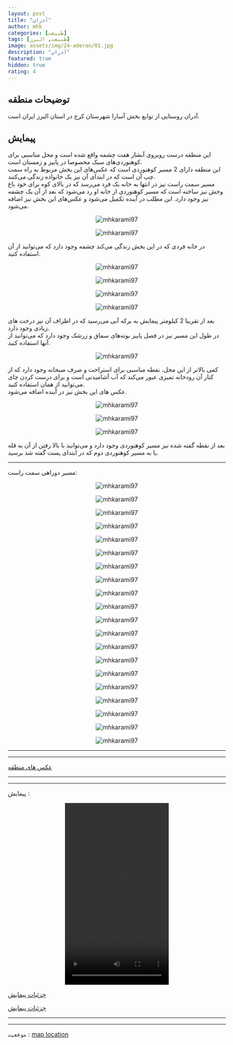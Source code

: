 ```yaml
---
layout: post
title: "آدران"
author: mhk
categories: [طبیعت]
tags: [طبیعت, البرز]
image: assets/img/24-aderan/01.jpg
description: "آدران"
featured: true
hidden: true
rating: 4
---
```


## توضیحات منطقه
آدران روستایی از توابع بخش آسارا شهرستان کرج در استان البرز ایران است.  

## پیمایش
این منطقه درست روبروی آبشار هفت چشمه واقع شده است و محل مناسبی برای کوهنوردی‌های سبک مخصوصا در پاییز و زمستان است.  
این منطقه دارای 2 مسیر کوهنوردی است که عکس‌های این بخش مربوط به راه سمت چپ آن است که در ابتدای آن نیز یک خانواده زندگی می‌کنند.  
مسیر سمت راست نیز در انتها به خانه یک فرد می‌رسد که در بالای کوه برای خود باغ وحش نیز ساخته است که مسیر کوهنوردی از خانه او رد می‌شود که بعد از آن یک چشمه نیز وجود دارد. این مطلب در آینده تکمیل می‌شود و عکس‌های این بخش نیز اضافه می‌شود.  

<p align="center">
  <img src="/assets/img/24-aderan/02.jpg" alt="mhkarami97" />
</p>

<p align="center">
  <img src="/assets/img/24-aderan/03.jpg" alt="mhkarami97" />
</p>

در خانه فردی که در این بخش زندگی می‌کند چشمه وجود دارد که می‌توانید از آن استفاده کنید.  

<p align="center">
  <img src="/assets/img/24-aderan/04.jpg" alt="mhkarami97" />
</p>

<p align="center">
  <img src="/assets/img/24-aderan/05.jpg" alt="mhkarami97" />
</p>

<p align="center">
  <img src="/assets/img/24-aderan/06.jpg" alt="mhkarami97" />
</p>

<p align="center">
  <img src="/assets/img/24-aderan/07.jpg" alt="mhkarami97" />
</p>

بعد از تقریبا 2 کیلومتر پیمایش به برکه آبی می‌رسید که در اطراف آن نیز درخت های زیادی وجود دارد.  
در طول این مسیر نیز در فصل پاییز بوته‌های سماق و زرشک وجود دارد که می‌توانید از آنها استفاده کنید.  

<p align="center">
  <img src="/assets/img/24-aderan/08.jpg" alt="mhkarami97" />
</p>

کمی بالاتر از این محل، نقطه مناسبی برای استراحت و صرف صبحانه وجود دارد که از کنار آن رودخانه تمیزی عبور می‌کند که آب آشامیدنی است و برای درست کردن چای می‌توانید از همان استفاده کنید.  
عکس های این بخش نیز در آینده اضافه می‌شود.  

<p align="center">
  <img src="/assets/img/24-aderan/09.jpg" alt="mhkarami97" />
</p>

<p align="center">
  <img src="/assets/img/24-aderan/10.jpg" alt="mhkarami97" />
</p>

<p align="center">
  <img src="/assets/img/24-aderan/11.jpg" alt="mhkarami97" />
</p>

بعد از نقطه گفته شده نیز مسیر کوهنوردی وجود دارد و می‌توانید با بالا رفتن از آن به قله یا به مسیر کوهنوردی دوم که در ابتدای پست گفته شد برسید.  

---

مسیر دوراهی سمت راست:

<p align="center">
  <img src="/assets/img/24-aderan/14.jpg" alt="mhkarami97" />
</p>

<p align="center">
  <img src="/assets/img/24-aderan/15.jpg" alt="mhkarami97" />
</p>

<p align="center">
  <img src="/assets/img/24-aderan/16.jpg" alt="mhkarami97" />
</p>

<p align="center">
  <img src="/assets/img/24-aderan/17.jpg" alt="mhkarami97" />
</p>

<p align="center">
  <img src="/assets/img/24-aderan/18.jpg" alt="mhkarami97" />
</p>

<p align="center">
  <img src="/assets/img/24-aderan/19.jpg" alt="mhkarami97" />
</p>

<p align="center">
  <img src="/assets/img/24-aderan/20.jpg" alt="mhkarami97" />
</p>

<p align="center">
  <img src="/assets/img/24-aderan/21.jpg" alt="mhkarami97" />
</p>

<p align="center">
  <img src="/assets/img/24-aderan/22.jpg" alt="mhkarami97" />
</p>

<p align="center">
  <img src="/assets/img/24-aderan/23.jpg" alt="mhkarami97" />
</p>

<p align="center">
  <img src="/assets/img/24-aderan/24.jpg" alt="mhkarami97" />
</p>

<p align="center">
  <img src="/assets/img/24-aderan/25.jpg" alt="mhkarami97" />
</p>

<p align="center">
  <img src="/assets/img/24-aderan/26.jpg" alt="mhkarami97" />
</p>

<p align="center">
  <img src="/assets/img/24-aderan/27.jpg" alt="mhkarami97" />
</p>

<p align="center">
  <img src="/assets/img/24-aderan/28.jpg" alt="mhkarami97" />
</p>

<p align="center">
  <img src="/assets/img/24-aderan/29.jpg" alt="mhkarami97" />
</p>

<p align="center">
  <img src="/assets/img/24-aderan/30.jpg" alt="mhkarami97" />
</p>

<p align="center">
  <img src="/assets/img/24-aderan/31.jpg" alt="mhkarami97" />
</p>

<p align="center">
  <img src="/assets/img/24-aderan/32.jpg" alt="mhkarami97" />
</p>

<p align="center">
  <img src="/assets/img/24-aderan/33.jpg" alt="mhkarami97" />
</p>

---
---

[عکس های منطقه](https://www.instagram.com/p/CXBepEnI7dN/)  

---
---

پیمایش : 

<p align="center">
<video width="240" height="420" controls>
  <source src="/assets/img/24-aderan/01.mp4" type="video/mp4">
</video>
</p>

[جزئیات پیمایش](/assets/img/24-aderan/12.jpg)  

[جزئیات پیمایش](/assets/img/24-aderan/13.jpg)  

---
---

`موقعیت` : [map location](https://www.google.com/maps/place/35%C2%B056'05.4%22N+51%C2%B003'41.8%22E/@35.934819,51.0594223,721m/data=!3m2!1e3!4b1!4m14!1m7!3m6!1s0x3f8c2c36749a7dc9:0x9ee5e07a55618069!2sChalus+Rd!3b1!8m2!3d36.2710747!4d51.2457302!3m5!1s0x0:0x94bd2a6e1beed6e7!7e2!8m2!3d35.9348186!4d51.0616106)  